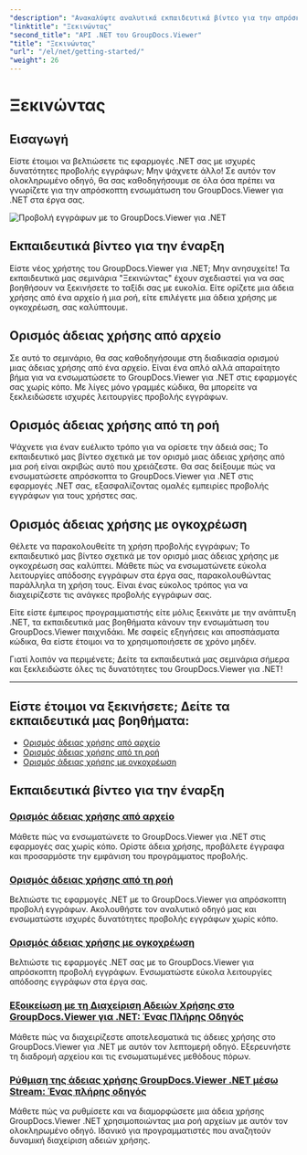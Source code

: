 ```yaml
---
"description": "Ανακαλύψτε αναλυτικά εκπαιδευτικά βίντεο για την απρόσκοπτη ενσωμάτωση του GroupDocs.Viewer για .NET στις εφαρμογές σας. Μάθετε να ορίζετε άδειες χρήσης και να προσαρμόζετε την εμφάνιση του προγράμματος προβολής."
"linktitle": "Ξεκινώντας"
"second_title": "API .NET του GroupDocs.Viewer"
"title": "Ξεκινώντας"
"url": "/el/net/getting-started/"
"weight": 26
---
```


# Ξεκινώντας


## Εισαγωγή

Είστε έτοιμοι να βελτιώσετε τις εφαρμογές .NET σας με ισχυρές δυνατότητες προβολής εγγράφων; Μην ψάχνετε άλλο! Σε αυτόν τον ολοκληρωμένο οδηγό, θα σας καθοδηγήσουμε σε όλα όσα πρέπει να γνωρίζετε για την απρόσκοπτη ενσωμάτωση του GroupDocs.Viewer για .NET στα έργα σας.

![Προβολή εγγράφων με το GroupDocs.Viewer για .NET](/viewer/getting-started/image.png)

## Εκπαιδευτικά βίντεο για την έναρξη

Είστε νέος χρήστης του GroupDocs.Viewer για .NET; Μην ανησυχείτε! Τα εκπαιδευτικά μας σεμινάρια "Ξεκινώντας" έχουν σχεδιαστεί για να σας βοηθήσουν να ξεκινήσετε το ταξίδι σας με ευκολία. Είτε ορίζετε μια άδεια χρήσης από ένα αρχείο ή μια ροή, είτε επιλέγετε μια άδεια χρήσης με ογκοχρέωση, σας καλύπτουμε.

## Ορισμός άδειας χρήσης από αρχείο

Σε αυτό το σεμινάριο, θα σας καθοδηγήσουμε στη διαδικασία ορισμού μιας άδειας χρήσης από ένα αρχείο. Είναι ένα απλό αλλά απαραίτητο βήμα για να ενσωματώσετε το GroupDocs.Viewer για .NET στις εφαρμογές σας χωρίς κόπο. Με λίγες μόνο γραμμές κώδικα, θα μπορείτε να ξεκλειδώσετε ισχυρές λειτουργίες προβολής εγγράφων.

## Ορισμός άδειας χρήσης από τη ροή

Ψάχνετε για έναν ευέλικτο τρόπο για να ορίσετε την άδειά σας; Το εκπαιδευτικό μας βίντεο σχετικά με τον ορισμό μιας άδειας χρήσης από μια ροή είναι ακριβώς αυτό που χρειάζεστε. Θα σας δείξουμε πώς να ενσωματώσετε απρόσκοπτα το GroupDocs.Viewer για .NET στις εφαρμογές .NET σας, εξασφαλίζοντας ομαλές εμπειρίες προβολής εγγράφων για τους χρήστες σας.

## Ορισμός άδειας χρήσης με ογκοχρέωση

Θέλετε να παρακολουθείτε τη χρήση προβολής εγγράφων; Το εκπαιδευτικό μας βίντεο σχετικά με τον ορισμό μιας άδειας χρήσης με ογκοχρέωση σας καλύπτει. Μάθετε πώς να ενσωματώνετε εύκολα λειτουργίες απόδοσης εγγράφων στα έργα σας, παρακολουθώντας παράλληλα τη χρήση τους. Είναι ένας εύκολος τρόπος για να διαχειρίζεστε τις ανάγκες προβολής εγγράφων σας.

Είτε είστε έμπειρος προγραμματιστής είτε μόλις ξεκινάτε με την ανάπτυξη .NET, τα εκπαιδευτικά μας βοηθήματα κάνουν την ενσωμάτωση του GroupDocs.Viewer παιχνιδάκι. Με σαφείς εξηγήσεις και αποσπάσματα κώδικα, θα είστε έτοιμοι να το χρησιμοποιήσετε σε χρόνο μηδέν.

Γιατί λοιπόν να περιμένετε; Δείτε τα εκπαιδευτικά μας σεμινάρια σήμερα και ξεκλειδώστε όλες τις δυνατότητες του GroupDocs.Viewer για .NET!

---

## Είστε έτοιμοι να ξεκινήσετε; Δείτε τα εκπαιδευτικά μας βοηθήματα:

- [Ορισμός άδειας χρήσης από αρχείο](./set-license-from-file/)
- [Ορισμός άδειας χρήσης από τη ροή](./set-license-from-stream/)
- [Ορισμός άδειας χρήσης με ογκοχρέωση](./set-metered-license/)

## Εκπαιδευτικά βίντεο για την έναρξη
### [Ορισμός άδειας χρήσης από αρχείο](./set-license-from-file/)
Μάθετε πώς να ενσωματώνετε το GroupDocs.Viewer για .NET στις εφαρμογές σας χωρίς κόπο. Ορίστε άδεια χρήσης, προβάλετε έγγραφα και προσαρμόστε την εμφάνιση του προγράμματος προβολής.
### [Ορισμός άδειας χρήσης από τη ροή](./set-license-from-stream/)
Βελτιώστε τις εφαρμογές .NET με το GroupDocs.Viewer για απρόσκοπτη προβολή εγγράφων. Ακολουθήστε τον αναλυτικό οδηγό μας και ενσωματώστε ισχυρές δυνατότητες προβολής εγγράφων χωρίς κόπο.
### [Ορισμός άδειας χρήσης με ογκοχρέωση](./set-metered-license/)
Βελτιώστε τις εφαρμογές .NET σας με το GroupDocs.Viewer για απρόσκοπτη προβολή εγγράφων. Ενσωματώστε εύκολα λειτουργίες απόδοσης εγγράφων στα έργα σας.
### [Εξοικείωση με τη Διαχείριση Αδειών Χρήσης στο GroupDocs.Viewer για .NET: Ένας Πλήρης Οδηγός](./groupdocs-viewer-license-management-net/)
Μάθετε πώς να διαχειρίζεστε αποτελεσματικά τις άδειες χρήσης στο GroupDocs.Viewer για .NET με αυτόν τον λεπτομερή οδηγό. Εξερευνήστε τη διαδρομή αρχείου και τις ενσωματωμένες μεθόδους πόρων.
### [Ρύθμιση της άδειας χρήσης GroupDocs.Viewer .NET μέσω Stream: Ένας πλήρης οδηγός](./groupdocs-viewer-net-license-stream-setup-guide/)
Μάθετε πώς να ρυθμίσετε και να διαμορφώσετε μια άδεια χρήσης GroupDocs.Viewer .NET χρησιμοποιώντας μια ροή αρχείων με αυτόν τον ολοκληρωμένο οδηγό. Ιδανικό για προγραμματιστές που αναζητούν δυναμική διαχείριση αδειών χρήσης.